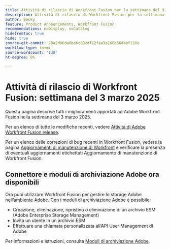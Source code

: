```yaml
---
title: Attività di rilascio di Workfront Fusion per la settimana del 3 marzo 2025
description: Attività di rilascio di Workfront Fusion per la settimana del 3 marzo 2025
author: Becky
feature: Product Announcements, Workfront Fusion
recommendations: noDisplay, noCatalog
hidefromtoc: true
hide: true
source-git-commit: 70a2d06da6be6c892df12faa3a168e66daef118e
workflow-type: tm+mt
source-wordcount: '138'
ht-degree: 0%

---
```


# Attività di rilascio di Workfront Fusion: settimana del 3 marzo 2025

Questa pagina descrive tutti i miglioramenti apportati ad Adobe Workfront Fusion nella settimana del 3 marzo 2025.

Per un elenco di tutte le modifiche recenti, vedere [Attività di Adobe Workfront Fusion release](/help/workfront-fusion/fusion-product-releases/fusion-release-activity.md).

Per un elenco delle correzioni di bug recenti in Workfront Fusion, vedere la pagina [Aggiornamenti di manutenzione di Workfront](https://experienceleague.adobe.com/en/docs/workfront-known-issues/releases/current-updates) e verificare la presenza di eventuali aggiornamenti etichettati Aggiornamento di manutenzione di Workfront Fusion.

## Connettore e moduli di archiviazione Adobe ora disponibili

Ora puoi utilizzare Workfront Fusion per gestire lo storage Adobe nell’ambiente Adobe. Con i moduli di archiviazione Adobe è possibile:

* Creazione, eliminazione, ripristino o eliminazione di un archivio ESM (Adobe Enterprise Storage Management)
* Invita un utente in un archivio ESM
* Effettuare una chiamata personalizzata all’API User Management di Adobe

Per informazioni e istruzioni, consulta [Moduli di archiviazione Adobe](/help/workfront-fusion/references/apps-and-modules/adobe-connectors/adobe-storage-modules.md).
